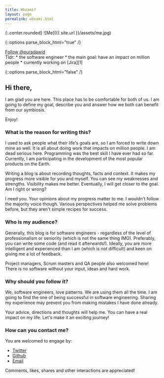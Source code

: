 ```yaml
---
title: Whoami?
layout: page
permalink: whoami.html
---
```

{:.center.rounded}
![Me]({{ site.url }}/assets/me.jpg)

{::options parse_block_html="true" /}

<div class="follow-me">
<a href="https://twitter.com/puradawid?ref_src=twsrc%5Etfw" class="twitter-follow-button" data-show-count="false">Follow @puradawid</a><script async src="https://platform.twitter.com/widgets.js" charset="utf-8"></script>
</div>

<div class="tldr">
Tldr:
* the software engineer
* the main goal: have an impact on million people
* currently working on [Jira][1]
</div>

{::options parse_block_html="false" /}

## Hi there,

I am glad you are here. This place has to be comfortable for both of us. I am
going to define my goal, describe you and answer how we both can benefit from
our symbiosis.

Enjoy!

### What is the reason for writing this?

I used to ask people what their life's goals are, so I am forced to write down
mine as well. It is all about doing work that impacts on million people. I am
dead serious here. Programming was the best skill I have ever had so far.
Currently, I am participating in the development of the most popular products on
the Earth.

Writing a blog is about recording thoughts, facts and context. It makes my
progress more visible for you and myself. You can see my weaknesses and
strengths. Visibility makes me better. Eventually, I will get closer to the
goal. Am I right or wrong?

I need you. Your opinions about my progress matter to me. I wouldn't follow the
majority voice though. Various perspectives helped me solve problems before,
but they aren't simple recipes for success.

### Who is my audience?

Generally, this blog is for software engineers - regardless of the level of
professionalism or seniority (which is not the same thing IMO). Preferably, you
can write some code (and read it afterwards!). Ideally, you are more
intelligent and experienced than I am (which is not difficult) and keen on
giving me a lot of feedback.

Project managers, Scrum masters and QA people also welcomed here! There is no
software without your input, ideas and hard work.

### Why should you follow it?

We, software engineers, love patterns. We are using them all the time. I am
going to find the one of being successful in software engineering. Sharing my
experience may prevent you from making mistakes I have done already.

Your advice, directions and thoughts will help me. You can have a real impact
on my life. Let's make it an exciting journey!

### How can you contact me?

You are welcomed to engage by:

* [Twitter][2]
* [Github][3]
* [Email][4]

Comments, likes, shares and other interactions are appreciated!

[1]: https://www.atlassian.com/software/jira/core
[2]: https://twitter.com/dawidpura
[3]: https://github.com/puradawid
[4]: mailto:puradawid+blog@gmail.com
